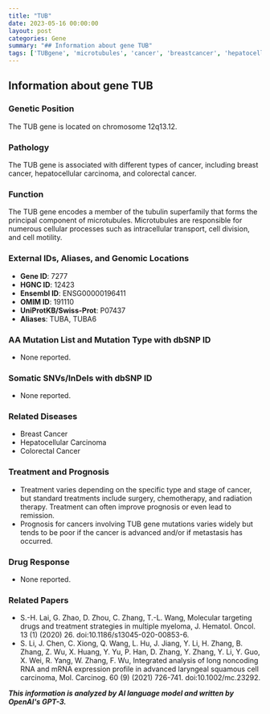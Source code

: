 ```yaml
---
title: "TUB"
date: 2023-05-16 00:00:00
layout: post
categories: Gene
summary: "## Information about gene TUB"
tags: ['TUBgene', 'microtubules', 'cancer', 'breastcancer', 'hepatocellularcarcinoma', 'colorectalcancer', 'treatment', 'prognosis']
---
```


## Information about gene TUB

### Genetic Position
The TUB gene is located on chromosome 12q13.12.

### Pathology
The TUB gene is associated with different types of cancer, including breast cancer, hepatocellular carcinoma, and colorectal cancer.

### Function
The TUB gene encodes a member of the tubulin superfamily that forms the principal component of microtubules. Microtubules are responsible for numerous cellular processes such as intracellular transport, cell division, and cell motility.

### External IDs, Aliases, and Genomic Locations
- **Gene ID**: 7277
- **HGNC ID**: 12423
- **Ensembl ID**: ENSG00000196411
- **OMIM ID**: 191110
- **UniProtKB/Swiss-Prot**: P07437
- **Aliases**: TUBA, TUBA6

### AA Mutation List and Mutation Type with dbSNP ID
- None reported.

### Somatic SNVs/InDels with dbSNP ID
- None reported.

### Related Diseases
- Breast Cancer
- Hepatocellular Carcinoma
- Colorectal Cancer

### Treatment and Prognosis
- Treatment varies depending on the specific type and stage of cancer, but standard treatments include surgery, chemotherapy, and radiation therapy. Treatment can often improve prognosis or even lead to remission.
- Prognosis for cancers involving TUB gene mutations varies widely but tends to be poor if the cancer is advanced and/or if metastasis has occurred.

### Drug Response
- None reported.

### Related Papers
- S.-H. Lai, G. Zhao, D. Zhou, C. Zhang, T.-L. Wang, Molecular targeting drugs and treatment strategies in multiple myeloma, J. Hematol. Oncol. 13 (1) (2020) 26. doi:10.1186/s13045-020-00853-6.
- S. Li, J. Chen, C. Xiong, Q. Wang, L. Hu, J. Jiang, Y. Li, H. Zhang, B. Zhang, Z. Wu, X. Huang, Y. Yu, P. Han, D. Zhang, Y. Zhang, Y. Li, Y. Guo, X. Wei, R. Yang, W. Zhang, F. Wu, Integrated analysis of long noncoding RNA and mRNA expression profile in advanced laryngeal squamous cell carcinoma, Mol. Carcinog. 60 (9) (2021) 726-741. doi:10.1002/mc.23292.

**_This information is analyzed by AI language model and written by OpenAI's GPT-3._**